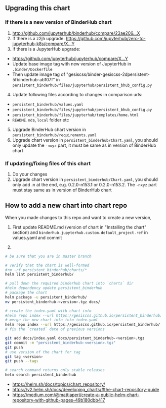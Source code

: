## Upgrading this chart

### If there is a new version of BinderHub chart

1. http://github.com/jupyterhub/binderhub/compare/23ae206...X
2. If there is a z2jh upgrade: https://github.com/jupyterhub/zero-to-jupyterhub-k8s/compare/X...Y
3. If there is a JupyterHub upgrade:
 - https://github.com/jupyterhub/jupyterhub/compare/X...Y
 - Update base image tag with new version of JupyterHub in `.binder/Dockerfile`
 - Then update image tag of "gesiscss/binder-gesiscss-2dpersistent-5fbinderhub-ab107f" 
   in `persistent_binderhub/files/jupyterhub/persistent_bhub_config.py`
4. Update following files according to changes in comparison urls:
 - `persistent_binderhub/values.yaml`
 - `persistent_binderhub/files/jupyterhub/persistent_bhub_config.py`
 - `persistent_binderhub/files/jupyterhub/templates/home.html`
 - `README.md`s, `local` folder etc
5. Upgrade BinderHub chart version in `persistent_binderhub/requirements.yaml`
6. Upgrade chart version in `persistent_binderhub/Chart.yaml`, you should only update the `-nxyz` part, 
   it must be same as in version of BinderHub chart

### If updating/fixing files of this chart

1. Do your changes
2. Upgrade chart version in `persistent_binderhub/Chart.yaml`, you should only add .n at the end, e.g. 0.2.0-n153.1 or 0.2.0-n153.2. 
   The `-nxyz` part must stay same as in version of BinderHub chart

## How to add a new chart into chart repo

When you made changes to this repo and want to create a new version,

1. First update README.md (version of chart in "Installing the chart" section) and `binderhub.jupyterhub.custom.default_project.ref` in values.yaml and commit

2.
```bash
# be sure that you are in master branch

# verify that the chart is well-formed
#rm -rf persistent_binderhub/charts/*
helm lint persistent_binderhub/

# pull down the required binderhub chart into `charts` dir
#helm dependency update persistent_binderhub
# package the chart
helm package -u persistent_binderhub/
mv persistent_binderhub-<version>.tgz docs/

# create the index.yaml with chart info
#helm repo index --url https://gesiscss.github.io/persistent_binderhub/ docs/.
# merge the new chart info into index.yaml
helm repo index --url https://gesiscss.github.io/persistent_binderhub/ --merge docs/index.yaml docs/.
# fix the `created` date of previous versions 

git add docs/index.yaml docs/persistent_binderhub-<version>.tgz
git commit -m "persistent_binderhub-<version>.tgz"
git push
# use version of the chart for tag
git tag <version>
git push --tags

# search command returns only stable releases
helm search persistent_binderhub
```

- https://helm.sh/docs/topics/chart_repository/
- https://v2.helm.sh/docs/developing_charts/#the-chart-repository-guide
- https://medium.com/@mattiaperi/create-a-public-helm-chart-repository-with-github-pages-49b180dbb417

